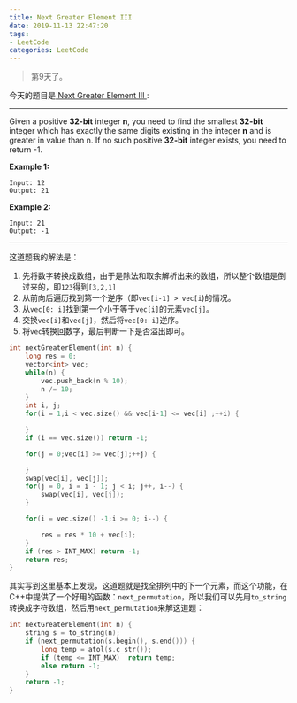 ```yaml
---
title: Next Greater Element III
date: 2019-11-13 22:47:20
tags:
- LeetCode
categories: LeetCode
---
```


> 第9天了。

今天的题目是[ Next Greater Element III ]( https://leetcode.com/problems/next-greater-element-iii/ ):

---

Given a positive **32-bit** integer **n**, you need to find the smallest **32-bit** integer which has exactly the same digits existing in the integer **n** and is greater in value than n. If no such positive **32-bit** integer exists, you need to return -1.

**Example 1:**

```
Input: 12
Output: 21
```

 

**Example 2:**

```
Input: 21
Output: -1
```

---

这道题我的解法是：

1. 先将数字转换成数组，由于是除法和取余解析出来的数组，所以整个数组是倒过来的，即`123`得到`[3,2,1]`
2. 从前向后遍历找到第一个逆序（即`vec[i-1] > vec[i`)的情况。
3. 从`vec[0: i]`找到第一个小于等于`vec[i]`的元素`vec[j]`。
4. 交换`vec[i]`和`vec[j]`，然后将`vec[0: i]`逆序。
5. 将`vec`转换回数字，最后判断一下是否溢出即可。

```c++
int nextGreaterElement(int n) {
    long res = 0;
    vector<int> vec;
    while(n) {
        vec.push_back(n % 10);
        n /= 10;
    }
    int i, j;
    for(i = 1;i < vec.size() && vec[i-1] <= vec[i] ;++i) {   

    }
    if (i == vec.size()) return -1;

    for(j = 0;vec[i] >= vec[j];++j) {

    }
    swap(vec[i], vec[j]);
    for(j = 0, i = i - 1; j < i; j++, i--) {
        swap(vec[i], vec[j]);
    }

    for(i = vec.size() -1;i >= 0; i--) {

        res = res * 10 + vec[i];
    }
    if (res > INT_MAX) return -1;
    return res;
}
```

其实写到这里基本上发现，这道题就是找全排列中的下一个元素，而这个功能，在C++中提供了一个好用的函数：` next_permutation `，所以我们可以先用`to_string`转换成字符数组，然后用`next_permutation`来解这道题：

```c++
int nextGreaterElement(int n) {
    string s = to_string(n);
    if (next_permutation(s.begin(), s.end())) {
        long temp = atol(s.c_str());
        if (temp <= INT_MAX)  return temp;
        else return -1;
    }
    return -1;
}
```

